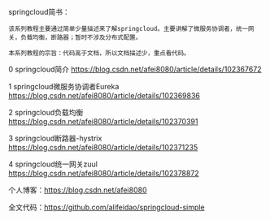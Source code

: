springcloud简书：

    该系列教程主要通过简单少量描述来了解springcloud。主要讲解了微服务协调者，统一网关，负载均衡，断路器；暂时不涉及分布式配置。
   
    本系列教程的宗旨：代码高于文档，所以文档描述少，重点看代码。
    
    
0 springcloud简介  https://blog.csdn.net/afei8080/article/details/102367672

1 springcloud微服务协调者Eureka https://blog.csdn.net/afei8080/article/details/102369836

2 springcloud负载均衡 https://blog.csdn.net/afei8080/article/details/102370391

3 springcloud断路器-hystrix https://blog.csdn.net/afei8080/article/details/102371235

4 springcloud统一网关zuul https://blog.csdn.net/afei8080/article/details/102378872

个人博客：https://blog.csdn.net/afei8080

全文代码：https://github.com/alifeidao/springcloud-simple
